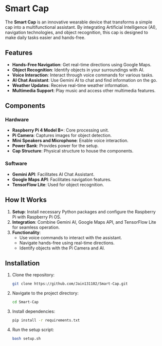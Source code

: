 # Smart Cap

The **Smart Cap** is an innovative wearable device that transforms a simple cap into a multifunctional assistant. By integrating Artificial Intelligence (AI), navigation technologies, and object recognition, this cap is designed to make daily tasks easier and hands-free.

## Features

- **Hands-Free Navigation**: Get real-time directions using Google Maps.
- **Object Recognition**: Identify objects in your surroundings with AI.
- **Voice Interaction**: Interact through voice commands for various tasks.
- **AI Chat Assistant**: Use Gemini AI to chat and find information on the go.
- **Weather Updates**: Receive real-time weather information.
- **Multimedia Support**: Play music and access other multimedia features.

## Components

### Hardware
- **Raspberry Pi 4 Model B+**: Core processing unit.
- **Pi Camera**: Captures images for object detection.
- **Mini Speakers and Microphone**: Enable voice interaction.
- **Power Bank**: Provides power for the setup.
- **Cap Structure**: Physical structure to house the components.

### Software
- **Gemini API**: Facilitates AI Chat Assistant.
- **Google Maps API**: Facilitates navigation features.
- **TensorFlow Lite**: Used for object recognition.

## How It Works

1. **Setup**: Install necessary Python packages and configure the Raspberry Pi with Raspberry Pi OS.
2. **Integration**: Combine Gemini AI, Google Maps API, and TensorFlow Lite for seamless operation.
3. **Functionality**: 
   - Use voice commands to interact with the assistant.
   - Navigate hands-free using real-time directions.
   - Identify objects with the Pi Camera and AI.

## Installation

1. Clone the repository:
   ```bash
   git clone https://github.com/Jain131102/Smart-Cap.git
   ```
2. Navigate to the project directory:
   ```bash
   cd Smart-Cap
   ```
3. Install dependencies:
   ```bash
   pip install -r requirements.txt
   ```
4. Run the setup script:
   ```bash
   bash setup.sh
   ```
